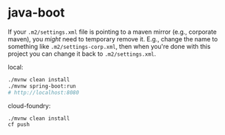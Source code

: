 # java-boot

If your `.m2/settings.xml` file is pointing to a maven mirror (e.g., corporate maven), you _might_ need to temporary remove it. E.g., change the name to something like `.m2/settings-corp.xml`, then when you're done with this project you can change it back to `.m2/settings.xml`.

local:

```bash
./mvnw clean install
./mvnw spring-boot:run
# http://localhost:8080
```

cloud-foundry:

```bash
./mvnw clean install
cf push
```

